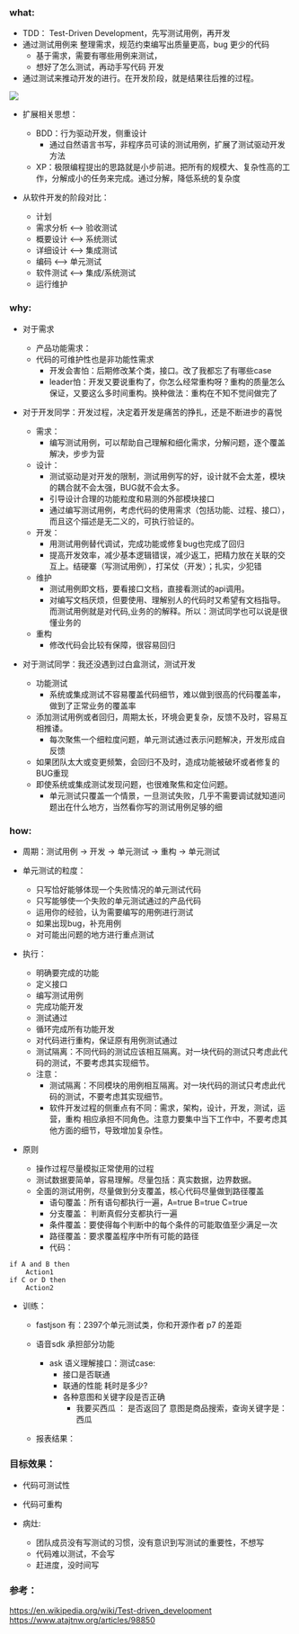 ### what:
- TDD： Test-Driven Development，先写测试用例，再开发
- 通过测试用例来 整理需求，规范约束编写出质量更高，bug 更少的代码
    - 基于需求，需要有哪些用例来测试，
    - 想好了怎么测试，再动手写代码 开发
- 通过测试来推动开发的进行。在开发阶段，就是结果往后推的过程。

<img src = 'http://res.liang3307.tech/liang.tech/test/res/tdd.png'>
<br />

- 扩展相关思想：
    - BDD：行为驱动开发，侧重设计
        - 通过自然语言书写，非程序员可读的测试用例，扩展了测试驱动开发方法
    - XP：极限编程提出的思路就是小步前进。把所有的规模大、复杂性高的工作，分解成小的任务来完成。通过分解，降低系统的复杂度

- 从软件开发的阶段对比：
    - 计划
    - 需求分析 <--> 验收测试
    - 概要设计 <--> 系统测试
    - 详细设计 <--> 集成测试
    - 编码 <--> 单元测试
    - 软件测试 <--> 集成/系统测试
    - 运行维护

### why:
- 对于需求
    - 产品功能需求：
    - 代码的可维护性也是非功能性需求
        - 开发会害怕：后期修改某个类，接口。改了我都忘了有哪些case
        - leader怕：开发又要说重构了，你怎么经常重构呀？重构的质量怎么保证，又要这么多时间重构。换种做法：重构在不知不觉间做完了

- 对于开发同学：开发过程，决定着开发是痛苦的挣扎，还是不断进步的喜悦
    - 需求：
        - 编写测试用例，可以帮助自己理解和细化需求，分解问题，逐个覆盖解决，步步为营
    - 设计：
        - 测试驱动是对开发的限制，测试用例写的好，设计就不会太差，模块的耦合就不会太强，BUG就不会太多。
        - 引导设计合理的功能粒度和易测的外部模块接口
        - 通过编写测试用例，考虑代码的使用需求（包括功能、过程、接口），而且这个描述是无二义的，可执行验证的。
    - 开发：
        - 用测试用例替代调试，完成功能或修复bug也完成了回归
        - 提高开发效率，减少基本逻辑错误，减少返工，把精力放在关联的交互上。结硬寨（写测试用例），打呆仗（开发）；扎实，少犯错
    - 维护
        - 测试用例即文档，要看接口文档，直接看测试的api调用。
        - 对编写文档厌烦，但要使用、理解别人的代码时又希望有文档指导。而测试用例就是对代码,业务的的解释。所以：测试同学也可以说是很懂业务的
    - 重构
        - 修改代码会比较有保障，很容易回归

- 对于测试同学：我还没遇到过白盒测试，测试开发
    - 功能测试
        - 系统或集成测试不容易覆盖代码细节，难以做到很高的代码覆盖率，做到了正常业务的覆盖率
    - 添加测试用例或者回归，周期太长，环境会更复杂，反馈不及时，容易互相推诿。
        - 每次聚焦一个细粒度问题，单元测试通过表示问题解决，开发形成自反馈  
    - 如果团队太大或变更频繁，会回归不及时，造成功能被破坏或者修复的BUG重现
    - 即使系统或集成测试发现问题，也很难聚焦和定位问题。
        - 单元测试只覆盖一个情景，一旦测试失败，几乎不需要调试就知道问题出在什么地方，当然看你写的测试用例足够的细

### how:
- 周期：测试用例 -> 开发 -> 单元测试 -> 重构 -> 单元测试

- 单元测试的粒度：
    - 只写恰好能够体现一个失败情况的单元测试代码
    - 只写能够使一个失败的单元测试通过的产品代码
    - 运用你的经验，认为需要编写的用例进行测试
    - 如果出现bug，补充用例
    - 对可能出问题的地方进行重点测试

- 执行：
    - 明确要完成的功能
    - 定义接口
    - 编写测试用例
    - 完成功能开发
    - 测试通过
    - 循环完成所有功能开发
    - 对代码进行重构，保证原有用例测试通过
    - 测试隔离：不同代码的测试应该相互隔离。对一块代码的测试只考虑此代码的测试，不要考虑其实现细节。
    - 注意：
        - 测试隔离：不同模块的用例相互隔离。对一块代码的测试只考虑此代码的测试，不要考虑其实现细节。
        - 软件开发过程的侧重点有不同：需求，架构，设计，开发，测试，运营，重构 相应承担不同角色。注意力要集中当下工作中，不要考虑其他方面的细节，导致增加复杂性。

- 原则
    - 操作过程尽量模拟正常使用的过程
    - 测试数据要简单，容易理解。尽量包括：真实数据，边界数据。
    - 全面的测试用例，尽量做到分支覆盖，核心代码尽量做到路径覆盖
        - 语句覆盖：所有语句都执行一遍，A=true B=true C=true
        - 分支覆盖： 判断真假分支都执行一遍
        - 条件覆盖：要使得每个判断中的每个条件的可能取值至少满足一次
        - 路径覆盖：要求覆盖程序中所有可能的路径
        - 代码：
```
if A and B then
    Action1
if C or D then
    Action2
```

- 训练：
    - fastjson 有：2397个单元测试类，你和开源作者 p7 的差距

    - 语音sdk 承担部分功能
        - ask 语义理解接口：测试case:
            - 接口是否联通
            - 联通的性能 耗时是多少?
            - 各种意图和关键字段是否正确
                - 我要买西瓜 ： 是否返回了  意图是商品搜索，查询关键字是：西瓜

    - 报表结果：


### 目标效果：
- 代码可测试性
- 代码可重构

- 病灶:
  - 团队成员没有写测试的习惯，没有意识到写测试的重要性，不想写
  - 代码难以测试，不会写
  - 赶进度，没时间写



### 参考：
https://en.wikipedia.org/wiki/Test-driven_development
https://www.atajtnw.org/articles/98850
